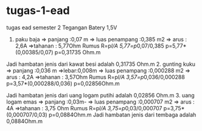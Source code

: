 # tugas-1-ead
tugas ead semester 2
Tegangan Batery 1,5V 
1.	paku baja  => panjang :0,07 m    => luas penampang :0,385 m2     => arus  : 2,6A =>tahanan : 5,77Ohm
 	Rumus   R=p*l/A
    	  5,77=p*0,07/0,385
     	 p=5,77*(0,00385/0,07)
       p=0,31735 Ohm.m
         
  Jadi hambatan jenis dari kawat besi adalah 0,31735 Ohm.m
2.	gunting kuku  => panjang :0,036 m =>lebar:0,008m => luas penampang :0,000288 m2     => arus  : 4,2A =>tahanan : 3,57Ohm
    Rumus   R=p*l/A
  	    3,57=p*0,036/0,000288
 	      p=3,57*(0,000288/0,036)
   	    p=0,02856Ohm.m
         
  Jadi hambatan jenis dari uang logam putihi adalah 0,02856 Ohm.m
3.	uang logam emas => panjang :0,03m- => luas penampang :0,000707 m2 => arus  : 4A =>tahanan : 3,75 Ohm
        Rumus    R=p*l/A
        3,75=p*0,03/0,000707
      	p=3,75*(0,000707/0,03)
               p=0,0884Ohm.m
 	Jadi hambatan jenis dari tembaga adalah 0,0884Ohm.m
